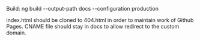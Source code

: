 Build:
ng build --output-path docs --configuration production

index.html should be cloned to 404.html in order to maintain work of Github Pages.
CNAME file should stay in docs to allow redirect to the custom domain.